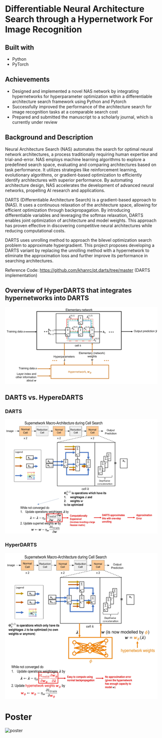 # Differentiable Neural Architecture Search through a Hypernetwork For Image Recognition
## Built with
- Python
- PyTorch

## Achievements
- Designed and implemented a novel NAS network by integrating hypernetworks for hyperparameter optimization within a differentiable architecture search framework using Python and Pytorch
- Successfully improved the performance of the architecture search for image recognition tasks at a comparable search cost
- Prepared and submitted the manuscript to a scholarly journal, which is currently under review

## Background and Description
Neural Architecture Search (NAS) automates the search for optimal neural network architectures, a process traditionally requiring human expertise and trial-and-error. NAS employs machine learning algorithms to explore a predefined search space, evaluating and comparing architectures based on task performance. It utilizes strategies like reinforcement learning, evolutionary algorithms, or gradient-based optimization to efficiently identify architectures with superior performance. By automating architecture design, NAS accelerates the development of advanced neural networks, propelling AI research and applications.

DARTS (Differentiable Architecture Search) is a gradient-based approach to (NAS). It uses a continuous relaxation of the architecture space, allowing for efficient optimization through backpropagation. By introducing differentiable variables and leveraging the softmax relaxation, DARTS enables joint optimization of architecture and model weights. This approach has proven effective in discovering competitive neural architectures while reducing computational costs. 

DARTS uses unrolling method to approach the bilevel optimization search problem to approximate hypergradient. This project proposes developing a DARTS variant by replacing the unrolling method with a hypernetwork to eliminate the approximation loss and further improve its performance in searching architectures.

Reference Code: https://github.com/khanrc/pt.darts/tree/master (DARTS implementation)

## Overview of HyperDARTS that integrates hypernetworks into DARTS
![overview](images/hypernetwork_v2.jpg)

## DARTS vs. HypereDARTS
### DARTS
![DARTS](images/darts_overview.jpg)

### HyperDARTS
![HyperDARTS](images/hyperdarts_overview.jpg)

# Poster
![poster](images/poster.png)


